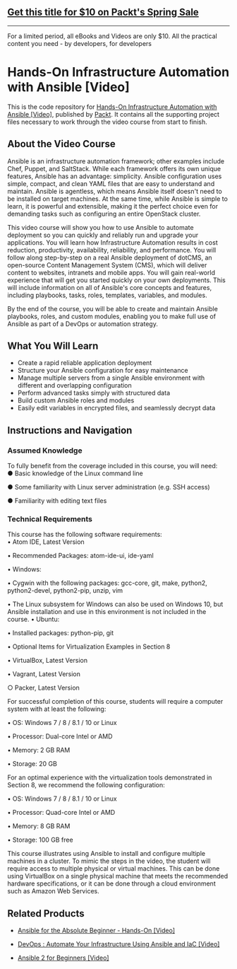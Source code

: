 ## [Get this title for $10 on Packt's Spring Sale](https://www.packt.com/V10046?utm_source=github&utm_medium=packt-github-repo&utm_campaign=spring_10_dollar_2022)
-----
For a limited period, all eBooks and Videos are only $10. All the practical content you need \- by developers, for developers

# Hands-On Infrastructure Automation with Ansible [Video]
This is the code repository for [Hands-On Infrastructure Automation with Ansible [Video]](https://www.packtpub.com/application-development/hands-infrastructure-automation-ansible-video?utm_source=github&utm_medium=repository&utm_campaign=9781788991599), published by [Packt](https://www.packtpub.com/?utm_source=github). It contains all the supporting project files necessary to work through the video course from start to finish.
## About the Video Course
Ansible is an infrastructure automation framework; other examples include Chef, Puppet, and SaltStack. While each framework offers its own unique features, Ansible has an advantage: simplicity. Ansible configuration uses simple, compact, and clean YAML files that are easy to understand and maintain. Ansible is agentless, which means Ansible itself doesn't need to be installed on target machines. At the same time, while Ansible is simple to learn, it is powerful and extensible, making it the perfect choice even for demanding tasks such as configuring an entire OpenStack cluster.

This video course will show you how to use Ansible to automate deployment so you can quickly and reliably run and upgrade your applications. You will learn how Infrastructure Automation results in cost reduction, productivity, availability, reliability, and performance. You will follow along step-by-step on a real Ansible deployment of dotCMS, an open-source Content Management System (CMS), which will deliver content to websites, intranets and mobile apps. You will gain real-world experience that will get you started quickly on your own deployments. This will include information on all of Ansible's core concepts and features, including playbooks, tasks, roles, templates, variables, and modules.

By the end of the course, you will be able to create and maintain Ansible playbooks, roles, and custom modules, enabling you to make full use of Ansible as part of a DevOps or automation strategy.

<H2>What You Will Learn</H2>
<DIV class=book-info-will-learn-text>
<UL>
<LI>Create a rapid reliable application deployment 
<LI>Structure your Ansible configuration for easy maintenance 
<LI>Manage multiple servers from a single Ansible environment with different and overlapping configuration 
<LI>Perform advanced tasks simply with structured data 
<LI>Build custom Ansible roles and modules
<LI>Easily edit variables in encrypted files, and seamlessly decrypt data </LI></UL></DIV>

## Instructions and Navigation
### Assumed Knowledge
To fully benefit from the coverage included in this course, you will need:<br/>
●	Basic knowledge of the Linux command line

●	Some familiarity with Linux server administration (e.g. SSH access)

●	Familiarity with editing text files

### Technical Requirements
This course has the following software requirements:<br/>
•	Atom IDE, Latest Version

•	Recommended Packages: atom-ide-ui, ide-yaml

•	Windows: 

•	Cygwin with the following packages: gcc-core, git, make, python2, python2-devel, python2-pip, unzip, vim

•	The Linux subsystem for Windows can also be used on Windows 10, but Ansible installation and use in this environment is not included in the course.
•	Ubuntu:

•	Installed packages: python-pip, git

•	Optional Items for Virtualization Examples in Section 8

•	VirtualBox, Latest Version

•	Vagrant, Latest Version

○	Packer, Latest Version

For successful completion of this course, students will require a computer system with at least the following:

•	OS: Windows 7 / 8 / 8.1 / 10 or Linux

•	Processor: Dual-core Intel or AMD

•	Memory: 2 GB RAM

•	Storage: 20 GB

For an optimal experience with the virtualization tools demonstrated in Section 8, we recommend the following configuration:

•	OS: Windows 7 / 8 / 8.1 / 10 or Linux

•	Processor: Quad-core Intel or AMD

•	Memory: 8 GB RAM

•	Storage: 100 GB free

This course illustrates using Ansible to install and configure multiple machines in a cluster. To mimic the steps in the video, the student will require access to multiple physical or virtual machines. This can be done using VirtualBox on a single physical machine that meets the recommended hardware specifications, or it can be done through a cloud environment such as Amazon Web Services.

## Related Products
* [Ansible for the Absolute Beginner - Hands-On [Video]](https://www.packtpub.com/application-development/ansible-absolute-beginner-hands-video?utm_source=github&utm_medium=repository&utm_campaign=9781789132427)

* [DevOps : Automate Your Infrastructure Using Ansible and IaC [Video]](https://www.packtpub.com/application-development/devops-automate-your-infrastructure-using-ansible-and-iac-video?utm_source=github&utm_medium=repository&utm_campaign=9781788994453)

* [Ansible 2 for Beginners [Video]](https://www.packtpub.com/networking-and-servers/ansible-2-beginners-video?utm_source=github&utm_medium=repository&utm_campaign=9781786465719)

